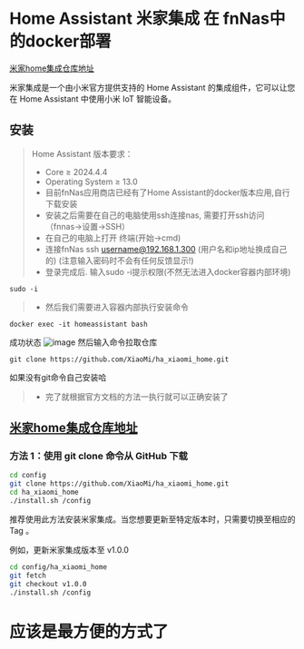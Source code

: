 # Home Assistant 米家集成 在 fnNas中的docker部署
[米家home集成仓库地址](https://github.com/XiaoMi/ha_xiaomi_home.git)

米家集成是一个由小米官方提供支持的 Home Assistant 的集成组件，它可以让您在 Home Assistant 中使用小米 IoT 智能设备。

## 安装

> Home Assistant 版本要求：
>
> - Core $\geq$ 2024.4.4
> - Operating System $\geq$ 13.0
> - 目前fnNas应用商店已经有了Home Assistant的docker版本应用,自行下载安装
> - 安装之后需要在自己的电脑使用ssh连接nas, 需要打开ssh访问（fnnas->设置->SSH）
> - 在自己的电脑上打开 终端(开始->cmd)
> - 连接fnNas     ssh username@192.168.1.300    (用户名和ip地址换成自己的) (注意输入密码时不会有任何反馈显示!)
> - 登录完成后. 输入sudo -i提示权限(不然无法进入docker容器内部环境)
```
sudo -i
```
> - 然后我们需要进入容器内部执行安装命令
```
docker exec -it homeassistant bash
```
成功状态
![image](https://github.com/user-attachments/assets/7e02b2c9-65ca-494b-b41f-cd0829ed1a36)
然后输入命令拉取仓库
```
git clone https://github.com/XiaoMi/ha_xiaomi_home.git
```
如果没有git命令自己安装哈

> - 完了就根据官方文档的方法一执行就可以正确安装了
##   [米家home集成仓库地址](https://github.com/XiaoMi/ha_xiaomi_home.git)
### 方法 1：使用 git clone 命令从 GitHub 下载

```bash
cd config
git clone https://github.com/XiaoMi/ha_xiaomi_home.git
cd ha_xiaomi_home
./install.sh /config
```

推荐使用此方法安装米家集成。当您想要更新至特定版本时，只需要切换至相应的 Tag 。

例如，更新米家集成版本至 v1.0.0

```bash
cd config/ha_xiaomi_home
git fetch
git checkout v1.0.0
./install.sh /config
```
# 应该是最方便的方式了

